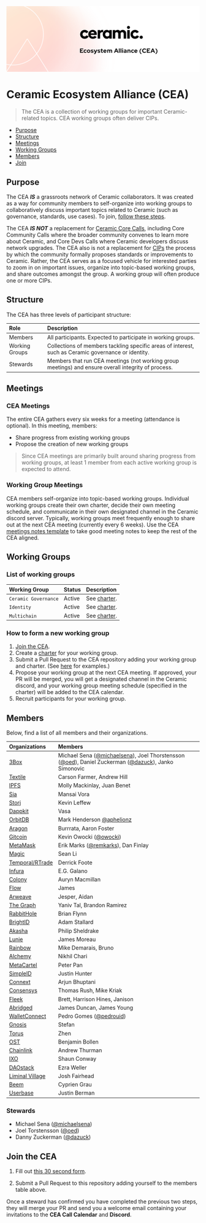 ![CEA Banner Image](assets/cea-github-readme.png)

# Ceramic Ecosystem Alliance (CEA)

> The CEA is a collection of working groups for important Ceramic-related topics. CEA working groups often deliver CIPs.

- [Purpose](#purpose)
- [Structure](#structure)
- [Meetings](#meetings)
- [Working Groups](#working-groups)
- [Members](#members)
- [Join](#join-the-cea)

## Purpose

The CEA ***IS*** a grassroots network of Ceramic collaborators. It was created as a way for community members to self-organize into working groups to collaboratively discuss important topics related to Ceramic (such as governance, standards, use cases). To join, [follow these steps](#join-the-cea).

The CEA ***IS NOT*** a replacement for [Ceramic Core Calls](https://calendar.google.com/calendar/b/3?cid=Y2VyYW1pYy5uZXR3b3JrX3JsNzFrcXZtNzE4ZGY4aWk2cDZzanNmbDdjQGdyb3VwLmNhbGVuZGFyLmdvb2dsZS5jb20), including Core Community Calls where the broader community convenes to learn more about Ceramic, and Core Devs Calls where Ceramic developers discuss network upgrades. The CEA also is not a replacement for [CIPs](http://github.com/ceramicnetwork/cip) the process by which the community formally proposes standards or improvements to Ceramic.  Rather, the CEA serves as a focused vehicle for interested parties to zoom in on important issues, organize into topic-based working groups, and share outcomes amongst the group. A working group will often produce one or more CIPs.

## Structure

The CEA has three levels of participant structure:

| Role                            | Description            |
| :-------------                  | :-----------              |
| Members            | All participants. Expected to participate in working groups. |
| Working Groups            | Collections of members tackling specific areas of interest, such as Ceramic governance or identity. |
| Stewards                    | Members that run CEA meetings (not working group meetings) and ensure overall integrity of process. |

## Meetings

### CEA Meetings

The entire CEA gathers every six weeks for a meeting (attendance is optional). In this meeting, members:

- Share progress from existing working groups
- Propose the creation of new working groups

> Since CEA meetings are primarily built around sharing progress from working groups, at least 1 member from each active working group is expected to attend.

### Working Group Meetings

CEA members self-organize into topic-based working groups. Individual working groups create their own charter, decide their own meeting schedule, and communicate in their own designated channel in the Ceramic discord server. Typically, working groups meet frequently enough to share out at the next CEA meeting (currently every 6 weeks). Use the CEA [meetings notes template](templates/meeting-notes-template.md) to take good meeting notes to keep the rest of the CEA aligned.

## Working Groups

### List of working groups

| Working Group                   | Status                    | Description |
| :-------------                  | :-----------              | :---------- |
| `Ceramic Governance`            | Active                    | See [charter](working-groups/ceramic-governance/charter.md). |
| `Identity`                      | Active                    | See [charter](working-groups/identity/charter.md). |
| `Multichain`                    | Active                    | See [charter](working-groups/multichain/charter.md). |

### How to form a new working group

1. [Join the CEA](#join-the-cea).
2. Create a [charter](templates/charter-template.md) for your working group.
3. Submit a Pull Request to the CEA repository adding your working group and charter. (See [here](working-groups) for examples.)
4. Propose your working group at the next CEA meeting. If approved, your PR will be merged, you will get a designated channel in the Ceramic discord, and your working group meeting schedule (specified in the charter) will be added to the CEA calendar.
5. Recruit participants for your working group.

## Members

Below, find a list of all members and their organizations.

| Organizations                     | Members        |
| :-------------                    | :-----------   |
| [3Box](http://3box.io)            | Michael Sena ([@michaelsena](http://github.com/michaelsena)), Joel Thorstensson ([@oed](http://github.com/oed)), Daniel Zuckerman ([@dazuck](http://github.com/dazuck)), Janko Simonovic |
| [Textile](http://textile.io)      | Carson Farmer, Andrew Hill |
| [IPFS](http://ipfs.io)            | Molly Mackinlay, Juan Benet |
| [Sia](https://sia.tech/)          | Mansai Vora |
| [Storj](https://storj.io/)        | Kevin Leffew |
| [Dappkit](https://www.dappkit.io/) | Vasa |
| [OrbitDB](https://orbitdb.org/)   | Mark Henderson [@aphelionz](https://github.com/aphelionz) |
| [Aragon](http://aragon.org)       | Burrrata, Aaron Foster |
| [Gitcoin](http://gitcoin.com)     | Kevin Owocki ([@owocki](http://github.com/owocki)) |
| [MetaMask](http://metamask.io)    | Erik Marks ([@remkarks](http://github.com/rekmarks)), Dan Finlay |
| [Magic](http://magic.link)        | Sean Li |
| [Temporal/RTrade](https://temporal.cloud/) | Derrick Foote |
| [Infura](http://infura.io)        | E.G. Galano |
| [Colony](http://colony.io)        | Auryn Macmillan |
| [Flow](https://www.onflow.org/)   | James |
| [Arweave](http://arweave.org)     | Jesper, Aidan |
| [The Graph](http://thegraph.com)  | Yaniv Tal, Brandon Ramirez |
| [RabbitHole](https://rabbithole.on.fleek.co/#/) | Brian Flynn |
| [BrightID](http://brightid.org)   | Adam Stallard |
| [Akasha](https://akasha.org/)     | Philip Sheldrake |
| [Lunie](https://lunie.io/)        | James Moreau |
| [Rainbow](https://rainbow.me/)    | Mike Demarais, Bruno |
| [Alchemy](http://alchemyapi.io)   | Nikhil Chari |
| [MetaCartel](https://www.metacartel.org/) | Peter Pan |
| [SimpleID](https://www.simpleid.xyz/) | Justin Hunter |
| [Connext](https://connext.network/) | Arjun Bhuptani |
| [Consensys](https://consensys.net/) | Thomas Rush, Mike Kriak
| [Fleek](https://fleek.co/)        | Brett, Harrison Hines, Janison |
| [Abridged](https://www.abridged.io/) | James Duncan, James Young |
| [WalletConnect](https://walletconnect.org/) | Pedro Gomes ([@pedrouid](http://github.com/pedrouid)) |
| [Gnosis](https://gnosis.io/) | Stefan |
| [Torus](https://tor.us/) | Zhen |
| [OST](https://ost.com/) | Benjamin Bollen |
| [Chainlink](https://ost.com/) | Andrew Thurman |
| [IXO](https://ixo.world) | Shaun Conway |
| [DAOstack](https://daostack.io/) | Ezra Weller |
| [Liminal Village](https://liminalvillage.com) | Josh Fairhead |
| [Beem](http://www.watchbeem.com/) | Cyprien Grau |
| [Userbase](https://userbase.com/) | Justin Berman |

### Stewards

- Michael Sena ([@michaelsena](http://github.com/michaelsena))
- Joel Torstensson ([@oed](http://github.com/oed))
- Danny Zuckerman ([@dazuck](http://github.com/dazuck))

## Join the CEA

1. Fill out [this 30 second form](https://danny765911.typeform.com/to/AAFtVN). 

2. Submit a Pull Request to this repository adding yourself to the members table above.

Once a steward has confirmed you have completed the previous two steps, they will merge your PR and send you a welcome email containing your invitations to the **CEA Call Calendar** and **Discord**.
